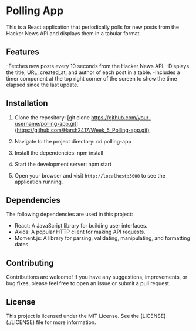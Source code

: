 # Polling App

This is a React application that periodically polls for new posts from the Hacker News API and displays them in a tabular format.

## Features

-Fetches new posts every 10 seconds from the Hacker News API.
-Displays the title, URL, created_at, and author of each post in a table.
-Includes a timer component at the top right corner of the screen to show the time elapsed since the last update.

## Installation

1. Clone the repository:
[git clone https://github.com/your-username/polling-app.git](https://github.com/Harsh2417/Week_5_Polling-app.git)

2. Navigate to the project directory:
cd polling-app

3. Install the dependencies:
npm install

4. Start the development server:
npm start

5. Open your browser and visit `http://localhost:3000` to see the application running.

## Dependencies

The following dependencies are used in this project:

- React: A JavaScript library for building user interfaces.
- Axios: A popular HTTP client for making API requests.
- Moment.js: A library for parsing, validating, manipulating, and formatting dates.

## Contributing

Contributions are welcome! If you have any suggestions, improvements, or bug fixes, please feel free to open an issue or submit a pull request.

## License

This project is licensed under the MIT License. See the [LICENSE] (./LICENSE) file for more information.
